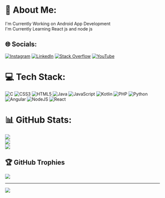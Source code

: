 # 💫 About Me:
I'm Currently Working on Android App Development<br>I'm Currently Learning React js and node js<br>


## 🌐 Socials:
[![Instagram](https://img.shields.io/badge/Instagram-%23E4405F.svg?logo=Instagram&logoColor=white)](https://instagram.com/arya_bandhu) [![LinkedIn](https://img.shields.io/badge/LinkedIn-%230077B5.svg?logo=linkedin&logoColor=white)](https://linkedin.com/in/AryaBandhu) [![Stack Overflow](https://img.shields.io/badge/-Stackoverflow-FE7A16?logo=stack-overflow&logoColor=white)](https://stackoverflow.com/users/18230344) [![YouTube](https://img.shields.io/badge/YouTube-%23FF0000.svg?logo=YouTube&logoColor=white)](https://youtube.com/@UCi8vLcW2NrovUXshJRDMr8g) 

# 💻 Tech Stack:
![C](https://img.shields.io/badge/c-%2300599C.svg?style=for-the-badge&logo=c&logoColor=white) ![CSS3](https://img.shields.io/badge/css3-%231572B6.svg?style=for-the-badge&logo=css3&logoColor=white) ![HTML5](https://img.shields.io/badge/html5-%23E34F26.svg?style=for-the-badge&logo=html5&logoColor=white) ![Java](https://img.shields.io/badge/java-%23ED8B00.svg?style=for-the-badge&logo=java&logoColor=white) ![JavaScript](https://img.shields.io/badge/javascript-%23323330.svg?style=for-the-badge&logo=javascript&logoColor=%23F7DF1E) ![Kotlin](https://img.shields.io/badge/kotlin-%230095D5.svg?style=for-the-badge&logo=kotlin&logoColor=white) ![PHP](https://img.shields.io/badge/php-%23777BB4.svg?style=for-the-badge&logo=php&logoColor=white) ![Python](https://img.shields.io/badge/python-3670A0?style=for-the-badge&logo=python&logoColor=ffdd54) ![Angular](https://img.shields.io/badge/angular-%23DD0031.svg?style=for-the-badge&logo=angular&logoColor=white) ![NodeJS](https://img.shields.io/badge/node.js-6DA55F?style=for-the-badge&logo=node.js&logoColor=white) ![React](https://img.shields.io/badge/react-%2320232a.svg?style=for-the-badge&logo=react&logoColor=%2361DAFB)
# 📊 GitHub Stats:
![](https://github-readme-stats.vercel.app/api?username=AryaBandhu&theme=dark&hide_border=false&include_all_commits=true&count_private=false)<br/>
![](https://github-readme-streak-stats.herokuapp.com/?user=AryaBandhu&theme=dark&hide_border=false)<br/>
![](https://github-readme-stats.vercel.app/api/top-langs/?username=AryaBandhu&theme=dark&hide_border=false&include_all_commits=true&count_private=false&layout=compact)

## 🏆 GitHub Trophies
![](https://github-profile-trophy.vercel.app/?username=AryaBandhu&theme=radical&no-frame=false&no-bg=false&margin-w=4)

---
[![](https://visitcount.itsvg.in/api?id=AryaBandhu&icon=2&color=8)](https://visitcount.itsvg.in)

<!-- Proudly created with GPRM ( https://gprm.itsvg.in ) -->